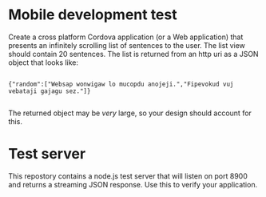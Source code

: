 # Mobile development test


Create a cross platform Cordova application (or a Web application) that presents an infinitely scrolling list of sentences to the user. 
The list view should contain 20 sentences. 
The list is returned from an http uri as a JSON object that looks like:

~~~~ {.json}

{"random":["Websap wonwigaw lo mucopdu anojeji.","Fipevokud vuj vebataji gajagu sez."]}
    
~~~~

The returned object may be *very* large, so your design should account for this.

# Test server

This repostory contains a node.js test server that will listen on port 8900 and returns a streaming JSON response. Use this to verify your application.